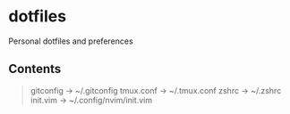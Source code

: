 # dotfiles

Personal dotfiles and preferences

## Contents

> gitconfig -> ~/.gitconfig
> tmux.conf -> ~/.tmux.conf
> zshrc -> ~/.zshrc
> init.vim -> ~/.config/nvim/init.vim
